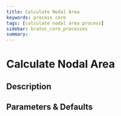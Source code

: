 ```yaml
---
title: Calculate Nodal Area
keywords: process core
tags: [calculate nodal area process]
sidebar: kratos_core_processes
summary: 
---
```


# Calculate Nodal Area

## Description

## Parameters & Defaults
